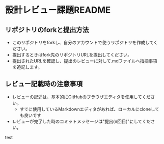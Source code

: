# 設計レビュー課題README
## リポジトリのforkと提出方法
- このリポジトリをforkし、自分のアカウントで使うリポジトリを作成してください。
- 提出するときはfork先のリポジトリURLを提出してください。
- 提出されたURLを確認し、提出のレビューに対して.mdファイルへ指摘事項を追記します。

## レビュー記載時の注意事項
- レビューの記述は、基本的にGitHubのブラウザエディタを使用してください。
  - すでに使用しているMarkdownエディタがあれば、ローカルにcloneしても良いです
- レビューが完了した時のコミットメッセージは"提出(n回目)"にしてください。

test
